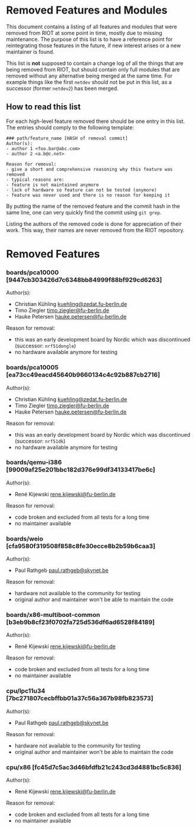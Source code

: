# Removed Features and Modules

This document contains a listing of all features and modules that were removed
from RIOT at some point in time, mostly due to missing maintenance. The purpose
of this list is to have a reference point for reintegrating those features in
the future, if new interest arises or a new maintainer is found.

This list is **not** supposed to contain a change log of all the things that are
being removed from RIOT, but should contain only full modules that are
removed without any alternative being merged at the same time. For example
things like the first `netdev` should not be put in this list, as a successor
(former `netdev2`) has been merged.


## How to read this list

For each high-level feature removed there should be one entry in this list. The
entries should comply to the following template:

~~~~~~~~~~~~~~~~~~~ {.md}
### path/feature_name [HASH of removal commit]
Author(s):
- author 1 <foo.bar@abc.com>
- author 2 <a.b@c.net>

Reason for removal:
- give a short and comprehensive reasoning why this feature was removed
- typical reasons are:
- feature is not maintained anymore
- lack of hardware so feature can not be tested (anymore)
- feature was never used and there is no reason for keeping it
~~~~~~~~~~~~~~~~~~~

By putting the name of the removed feature and the commit hash in the same line,
one can very quickly find the commit using `git grep`.

Listing the authors of the removed code is done for appreciation of their work.
This way, their names are never removed from the RIOT repository.


# Removed Features

### boards/pca10000 [9447cb303426d7c6348bb84999f88bf929cd6263]
Author(s):
- Christian Kühling <kuehling@zedat.fu-berlin.de>
- Timo Ziegler <timo.ziegler@fu-berlin.de>
- Hauke Petersen <hauke.petersen@fu-berlin.de>

Reason for removal:
- this was an early development board by Nordic which was discontinued (successor: `nrf51dongle`)
- no hardware available anymore for testing

### boards/pca10005 [ea73cc49eacd45640b9660134c4c92b887cb2716]
Author(s):
- Christian Kühling <kuehling@zedat.fu-berlin.de>
- Timo Ziegler <timo.ziegler@fu-berlin.de>
- Hauke Petersen <hauke.petersen@fu-berlin.de>

Reason for removal:
- this was an early development board by Nordic which was discontinued (successor: `nrf51dk`)
- no hardware available anymore for testing

### boards/qemu-i386 [99009af25e201bbc182d376e99df34133417be6c]
Author(s):
- René Kijewski <rene.kijewski@fu-berlin.de>

Reason for removal:
- code broken and excluded from all tests for a long time
- no maintainer available

### boards/weio [cfa9580f319508f858c8fe30ecce8b2b59b6caa3]
Author(s):
- Paul Rathgeb <paul.rathgeb@skynet.be>

Reason for removal:
- hardware not available to the community for testing
- original author and maintainer won't be able to maintain the code

### boards/x86-multiboot-common [b3eb9b8cf23f0702fa725d536df6ad6528f84189]
Author(s):
- René Kijewski <rene.kijewski@fu-berlin.de>

Reason for removal:
- code broken and excluded from all tests for a long time
- no maintainer available


### cpu/lpc11u34 [7bc271807cecbffbb01a37c56a367b98fb823573]
Author(s):
- Paul Rathgeb <paul.rathgeb@skynet.be>

Reason for removal:
- hardware not available to the community for testing
- original author and maintainer won't be able to maintain the code

### cpu/x86 [fc45d7c5ac3d46bfdfb21c243cd3d4881bc5c836]
Author(s):
- René Kijewski <rene.kijewski@fu-berlin.de>

Reason for removal:
- code broken and excluded from all tests for a long time
- no maintainer available
